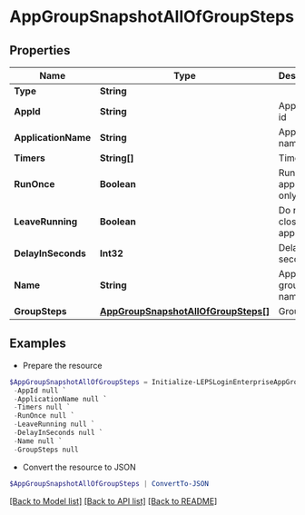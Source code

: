 # AppGroupSnapshotAllOfGroupSteps
## Properties

Name | Type | Description | Notes
------------ | ------------- | ------------- | -------------
**Type** | **String** |  | 
**AppId** | **String** | Application id | [optional] 
**ApplicationName** | **String** | Application name | [optional] 
**Timers** | **String[]** | Timers | [optional] 
**RunOnce** | **Boolean** | Run the application only once | [optional] 
**LeaveRunning** | **Boolean** | Do not close the application | [optional] 
**DelayInSeconds** | **Int32** | Delay in seconds | [optional] 
**Name** | **String** | Application group name | [optional] 
**GroupSteps** | [**AppGroupSnapshotAllOfGroupSteps[]**](AppGroupSnapshotAllOfGroupSteps.md) | Group step | [optional] 

## Examples

- Prepare the resource
```powershell
$AppGroupSnapshotAllOfGroupSteps = Initialize-LEPSLoginEnterpriseAppGroupSnapshotAllOfGroupSteps  -Type null `
 -AppId null `
 -ApplicationName null `
 -Timers null `
 -RunOnce null `
 -LeaveRunning null `
 -DelayInSeconds null `
 -Name null `
 -GroupSteps null
```

- Convert the resource to JSON
```powershell
$AppGroupSnapshotAllOfGroupSteps | ConvertTo-JSON
```

[[Back to Model list]](../README.md#documentation-for-models) [[Back to API list]](../README.md#documentation-for-api-endpoints) [[Back to README]](../README.md)

